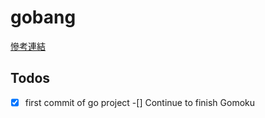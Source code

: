 # gobang

[慘考連結](http://www.cc.ntu.edu.tw/chinese/epaper/0042/20170920_4208.html)

## Todos 
-[x] first commit of go project
-[] Continue to finish Gomoku

